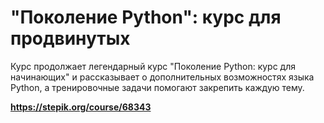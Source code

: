 # "Поколение Python": курс для продвинутых

Курс продолжает легендарный курс "Поколение Python: курс для начинающих" и рассказывает о дополнительных возможностях
языка Python, а тренировочные задачи помогают закрепить каждую тему.

**https://stepik.org/course/68343**